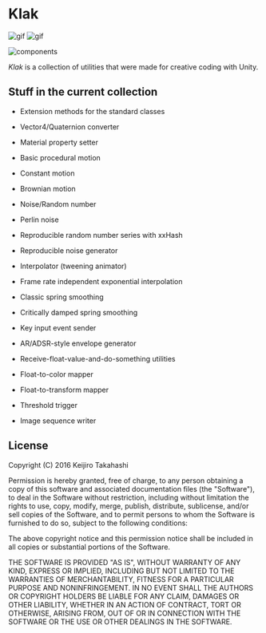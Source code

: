 Klak
====

![gif](http://49.media.tumblr.com/dfba0ff232f0bb76dc10a25026a888a2/tumblr_o0q7hmMfYU1qio469o1_400.gif)
![gif](http://49.media.tumblr.com/c2a6d1359aefd3c205a89fec7561ebbd/tumblr_o0sabaXTwl1qio469o1_400.gif)

![components](https://41.media.tumblr.com/4932807bd1f18d005d0c6369e88a952b/tumblr_o0y7kqOFQZ1qio469o1_640.png)

*Klak* is a collection of utilities that were made for creative coding with
Unity.

Stuff in the current collection
-------------------------------

- Extension methods for the standard classes
 - Vector4/Quaternion converter
 - Material property setter

- Basic procedural motion
 - Constant motion
 - Brownian motion

- Noise/Random number
 - Perlin noise
 - Reproducible random number series with xxHash
 - Reproducible noise generator

- Interpolator (tweening animator)
 - Frame rate independent exponential interpolation
 - Classic spring smoothing
 - Critically damped spring smoothing

- Key input event sender
- AR/ADSR-style envelope generator

- Receive-float-value-and-do-something utilities
 - Float-to-color mapper
 - Float-to-transform mapper
 - Threshold trigger
 
- Image sequence writer

License
-------

Copyright (C) 2016 Keijiro Takahashi

Permission is hereby granted, free of charge, to any person obtaining a copy of
this software and associated documentation files (the "Software"), to deal in
the Software without restriction, including without limitation the rights to
use, copy, modify, merge, publish, distribute, sublicense, and/or sell copies of
the Software, and to permit persons to whom the Software is furnished to do so,
subject to the following conditions:

The above copyright notice and this permission notice shall be included in all
copies or substantial portions of the Software.

THE SOFTWARE IS PROVIDED "AS IS", WITHOUT WARRANTY OF ANY KIND, EXPRESS OR
IMPLIED, INCLUDING BUT NOT LIMITED TO THE WARRANTIES OF MERCHANTABILITY, FITNESS
FOR A PARTICULAR PURPOSE AND NONINFRINGEMENT. IN NO EVENT SHALL THE AUTHORS OR
COPYRIGHT HOLDERS BE LIABLE FOR ANY CLAIM, DAMAGES OR OTHER LIABILITY, WHETHER
IN AN ACTION OF CONTRACT, TORT OR OTHERWISE, ARISING FROM, OUT OF OR IN
CONNECTION WITH THE SOFTWARE OR THE USE OR OTHER DEALINGS IN THE SOFTWARE.
